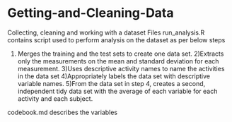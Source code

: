 # Getting-and-Cleaning-Data
Collecting, cleaning and working with a dataset
Files
run_analysis.R contains script used to perform analysis on the dataset as per below steps
1) Merges the training and the test sets to create one data set.
2)Extracts only the measurements on the mean and standard deviation for each measurement. 
3)Uses descriptive activity names to name the activities in the data set
4)Appropriately labels the data set with descriptive variable names. 
5)From the data set in step 4, creates a second, independent tidy data set with the average of    each variable for each activity and each subject.

codebook.md describes the variables